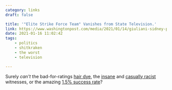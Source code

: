 ```yaml
---
category: links
draft: false

title: '"Elite Strike Force Team" Vanishes from State Television.'
link: https://www.washingtonpost.com/media/2021/01/14/giuliani-sidney-powell-fox-dominion/
date: 2021-01-16 11:02:42
tags:
    - politics
    - shitkraken
    - the worst
    - television

---
```


Surely _can't_ the bad-for-ratings [hair dye](https://static-log.nikhil.io/h/hair-dye.jpeg), the [insane](/links/0e81febd1ec25329a489cdd23337daeb/) and [casually racist](/links/9cad1e94544f55e0a06b31b46ca575f7/) witnesses, or the amazing [1.5% success rate](/links/fd057dfadd3d5bf8af528e76524d5f86/)?

